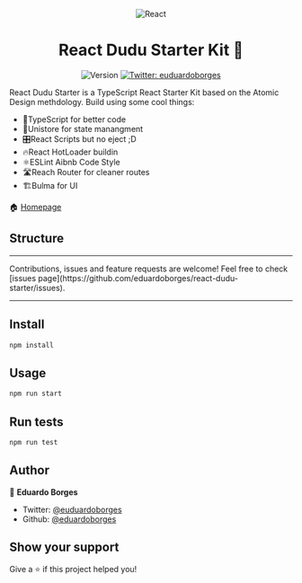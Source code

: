 
<center>

![React](https://upload.wikimedia.org/wikipedia/commons/thumb/a/a7/React-icon.svg/1200px-React-icon.svg.png)
# React Dudu Starter Kit 👋
![Version](https://img.shields.io/badge/version-3.2.1-blue.svg?cacheSeconds=2592000)
[![Twitter: euduardoborges](https://img.shields.io/twitter/follow/euduardoborges.svg?style=social)](https://twitter.com/euduardoborges)

</center>

React Dudu Starter is a TypeScript React Starter Kit based on the Atomic Design methdology. Build using some cool things:


- 🍴TypeScript for better code
- 👜Unistore for state manangment
- 🎛React Scripts but no eject ;D
- 🔥React HotLoader buildin
- ⚛ESLint Aibnb Code Style
- 🛣Reach Router for cleaner routes
- 🏗Bulma for UI 

🏠 [Homepage](https://github.com/eduardoborges/react-dudu-starter)

## Structure

<hr>
Contributions, issues and feature requests are welcome! Feel free to check [issues page](https://github.com/eduardoborges/react-dudu-starter/issues).
<hr>

## Install

```sh
npm install
```

## Usage

```sh
npm run start
```

## Run tests

```sh
npm run test
```

## Author

👤 **Eduardo Borges**

* Twitter: [@euduardoborges](https://twitter.com/euduardoborges)
* Github: [@eduardoborges](https://github.com/eduardoborges)



## Show your support

Give a ⭐️ if this project helped you!